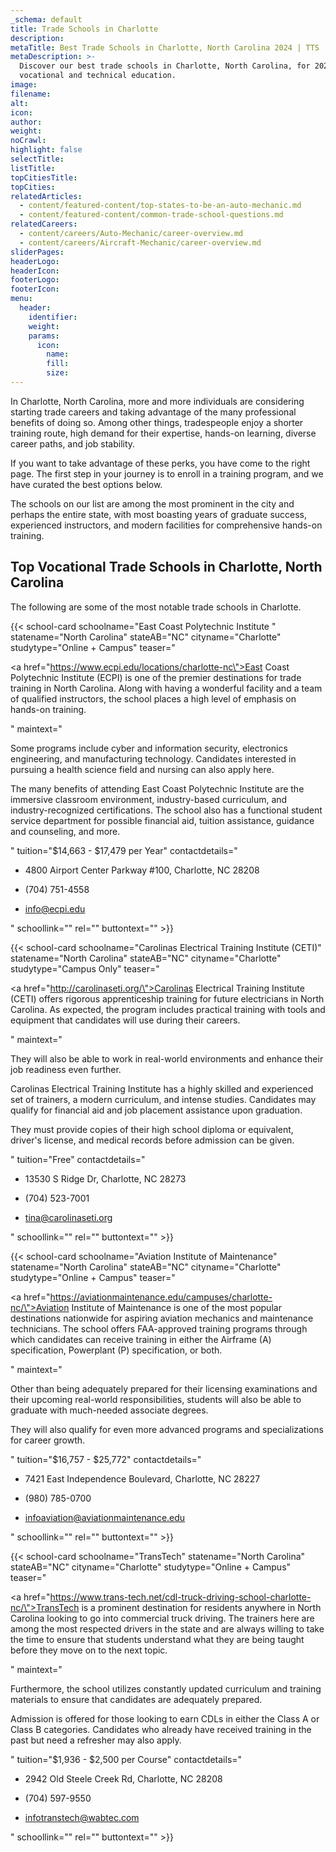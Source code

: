 ```yaml
---
_schema: default
title: Trade Schools in Charlotte
description:
metaTitle: Best Trade Schools in Charlotte, North Carolina 2024 | TTS
metaDescription: >-
  Discover our best trade schools in Charlotte, North Carolina, for 2024, for
  vocational and technical education.
image:
filename:
alt:
icon:
author:
weight:
noCrawl:
highlight: false
selectTitle:
listTitle:
topCitiesTitle:
topCities:
relatedArticles:
  - content/featured-content/top-states-to-be-an-auto-mechanic.md
  - content/featured-content/common-trade-school-questions.md
relatedCareers:
  - content/careers/Auto-Mechanic/career-overview.md
  - content/careers/Aircraft-Mechanic/career-overview.md
sliderPages:
headerLogo:
headerIcon:
footerLogo:
footerIcon:
menu:
  header:
    identifier:
    weight:
    params:
      icon:
        name:
        fill:
        size:
---
```

In Charlotte, North Carolina, more and more individuals are considering starting trade careers and taking advantage of the many professional benefits of doing so. Among other things, tradespeople enjoy a shorter training route, high demand for their expertise, hands-on learning, diverse career paths, and job stability.

If you want to take advantage of these perks, you have come to the right page. The first step in your journey is to enroll in a training program, and we have curated the best options below.

The schools on our list are among the most prominent in the city and perhaps the entire state, with most boasting years of graduate success, experienced instructors, and modern facilities for comprehensive hands-on training.

## **Top Vocational Trade Schools in Charlotte, North Carolina**

The following are some of the most notable trade schools in Charlotte.

{{< school-card schoolname="East Coast Polytechnic Institute " statename="North Carolina" stateAB="NC" cityname="Charlotte" studytype="Online + Campus" teaser="<p><a href=\"https://www.ecpi.edu/locations/charlotte-nc\">East Coast Polytechnic Institute (ECPI)</a> is one of the premier destinations for trade training in North Carolina. Along with having a wonderful facility and a team of qualified instructors, the school places a high level of emphasis on hands-on training.</p>" maintext="<p>Some programs include cyber and information security, electronics engineering, and manufacturing technology. Candidates interested in pursuing a health science field and nursing can also apply here.</p><p>The many benefits of attending East Coast Polytechnic Institute are the immersive classroom environment, industry-based curriculum, and industry-recognized certifications. The school also has a functional student service department for possible financial aid, tuition assistance, guidance and counseling, and more.</p>" tuition="$14,663 - $17,479 per Year" contactdetails="<ul><li><p>4800 Airport Center Parkway #100, Charlotte, NC 28208</p></li><li><p>(704) 751-4558</p></li><li><p>info@ecpi.edu</p></li></ul>" schoollink="" rel="" buttontext="" >}}

{{< school-card schoolname="Carolinas Electrical Training Institute (CETI)" statename="North Carolina" stateAB="NC" cityname="Charlotte" studytype="Campus Only" teaser="<p><a href=\"http://carolinaseti.org/\">Carolinas Electrical Training Institute (CETI)</a> offers rigorous apprenticeship training for future electricians in North Carolina. As expected, the program includes practical training with tools and equipment that candidates will use during their careers.</p>" maintext="<p>They will also be able to work in real-world environments and enhance their job readiness even further.</p><p>Carolinas Electrical Training Institute has a highly skilled and experienced set of trainers, a modern curriculum, and intense studies. Candidates may qualify for financial aid and job placement assistance upon graduation.</p><p>They must provide copies of their high school diploma or equivalent, driver's license, and medical records before admission can be given.</p>" tuition="Free" contactdetails="<ul><li><p>13530 S Ridge Dr, Charlotte, NC 28273</p></li><li><p>(704) 523-7001</p></li><li><p>tina@carolinaseti.org</p></li></ul>" schoollink="" rel="" buttontext="" >}}

{{< school-card schoolname="Aviation Institute of Maintenance" statename="North Carolina" stateAB="NC" cityname="Charlotte" studytype="Online + Campus" teaser="<p><a href=\"https://aviationmaintenance.edu/campuses/charlotte-nc/\">Aviation Institute of Maintenance</a> is one of the most popular destinations nationwide for aspiring aviation mechanics and maintenance technicians. The school offers FAA-approved training programs through which candidates can receive training in either the Airframe (A) specification, Powerplant (P) specification, or both.</p>" maintext="<p>Other than being adequately prepared for their licensing examinations and their upcoming real-world responsibilities, students will also be able to graduate with much-needed associate degrees.</p><p>They will also qualify for even more advanced programs and specializations for career growth.</p>" tuition="$16,757 - $25,772" contactdetails="<ul><li><p>7421 East Independence Boulevard, Charlotte, NC 28227</p></li><li><p>(980) 785-0700</p></li><li><p>infoaviation@aviationmaintenance.edu</p></li></ul>" schoollink="" rel="" buttontext="" >}}

{{< school-card schoolname="TransTech" statename="North Carolina" stateAB="NC" cityname="Charlotte" studytype="Online + Campus" teaser="<p><a href=\"https://www.trans-tech.net/cdl-truck-driving-school-charlotte-nc/\">TransTech</a> is a prominent destination for residents anywhere in North Carolina looking to go into commercial truck driving. The trainers here are among the most respected drivers in the state and are always willing to take the time to ensure that students understand what they are being taught before they move on to the next topic.</p>" maintext="<p>Furthermore, the school utilizes constantly updated curriculum and training materials to ensure that candidates are adequately prepared.</p><p>Admission is offered for those looking to earn CDLs in either the Class A or Class B categories. Candidates who already have received training in the past but need a refresher may also apply.</p>" tuition="$1,936 - $2,500 per Course" contactdetails="<ul><li><p>2942 Old Steele Creek Rd, Charlotte, NC 28208</p></li><li><p>(704) 597-9550</p></li><li><p>infotranstech@wabtec.com</p></li></ul>" schoollink="" rel="" buttontext="" >}}